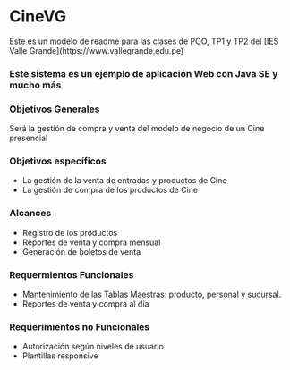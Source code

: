 
<h1>CineVG</h1>
Este es un modelo de readme para las clases de POO, TP1 y TP2 del [IES Valle Grande](https://www.vallegrande.edu.pe)

### Este sistema es un ejemplo de aplicación Web con Java SE y mucho más

### Objetivos Generales
Será la gestión de compra y venta del modelo de negocio de un Cine presencial

### Objetivos específicos
* La gestión de la venta de entradas y productos de Cine
* La gestión de compra de los productos de Cine

### Alcances
* Registro de los productos
* Reportes de venta y compra mensual
* Generación de boletos de venta 

### Requermientos Funcionales
* Mantenimiento de las Tablas Maestras: producto, personal y sucursal.
* Reportes de venta y compra al día

### Requerimientos no Funcionales
* Autorización según niveles de usuario
* Plantillas responsive
